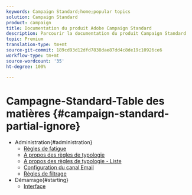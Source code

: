 ```yaml
---
keywords: Campaign Standard;home;popular topics
solution: Campaign Standard
product: campaign
title: Documentation du produit Adobe Campaign Standard
description: Parcourir la documentation du produit Campaign Standard
topic: Premium
translation-type: tm+mt
source-git-commit: 189cd93d12dfd7838dae87dd4c8de19c10926ce6
workflow-type: tm+mt
source-wordcount: '35'
ht-degree: 100%

---
```



# Campagne-Standard-Table des matières {#campaign-standard-partial-ignore}

+ Administration{#administration}
   + [Règles de fatigue](sending/using/fatigue-rules.md)
   + [A propos des règles de typologie](sending/using/about-typology-rules.md)
   + [A propos des règles de typologie - Liste](sending/using/about-typology-rules.md#typology-rules)
   + [Configuration du canal Email](administration/using/configuring-email-channel.md)
   + [Règles de filtrage](sending/using/filtering-rules.md)
+ Démarrage{#starting}
   + [Interface](start/using/about-the-interface.md)
